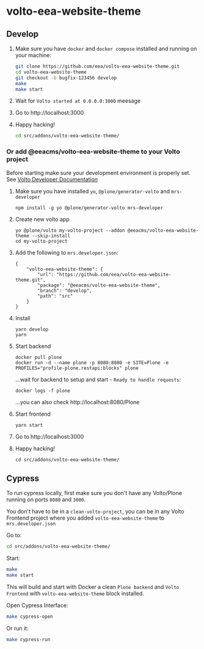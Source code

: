 # volto-eea-website-theme

## Develop

1. Make sure you have `docker` and `docker compose` installed and running on your machine:

    ```Bash
    git clone https://github.com/eea/volto-eea-website-theme.git
    cd volto-eea-website-theme
    git checkout -b bugfix-123456 develop
    make
    make start
    ```

1. Wait for `Volto started at 0.0.0.0:3000` meesage

1. Go to http://localhost:3000

1.  Happy hacking!

    ```Bash
    cd src/addons/volto-eea-website-theme/
    ```

### Or add @eeacms/volto-eea-website-theme to your Volto project

Before starting make sure your development environment is properly set. See [Volto Developer Documentation](https://docs.voltocms.com/getting-started/install/)

1.  Make sure you have installed `yo`, `@plone/generator-volto` and `mrs-developer`

        npm install -g yo @plone/generator-volto mrs-developer

1.  Create new volto app

        yo @plone/volto my-volto-project --addon @eeacms/volto-eea-website-theme --skip-install
        cd my-volto-project

1.  Add the following to `mrs.developer.json`:

        {
            "volto-eea-website-theme": {
                "url": "https://github.com/eea/volto-eea-website-theme.git",
                "package": "@eeacms/volto-eea-website-theme",
                "branch": "develop",
                "path": "src"
            }
        }

1.  Install

        yarn develop
        yarn

1.  Start backend

        docker pull plone
        docker run -d --name plone -p 8080:8080 -e SITE=Plone -e PROFILES="profile-plone.restapi:blocks" plone

    ...wait for backend to setup and start - `Ready to handle requests`:

        docker logs -f plone

    ...you can also check http://localhost:8080/Plone

1.  Start frontend

        yarn start

1.  Go to http://localhost:3000

1.  Happy hacking!

        cd src/addons/volto-eea-website-theme/

## Cypress

To run cypress locally, first make sure you don't have any Volto/Plone running on ports `8080` and `3000`.

You don't have to be in a `clean-volto-project`, you can be in any Volto Frontend
project where you added `volto-eea-website-theme` to `mrs.developer.json`

Go to:

  ```BASH
  cd src/addons/volto-eea-website-theme/
  ```

Start:

  ```Bash
  make
  make start
  ```

This will build and start with Docker a clean `Plone backend` and `Volto Frontend` with `volto-eea-website-theme` block installed.

Open Cypress Interface:

  ```Bash
  make cypress-open
  ```

Or run it:

  ```Bash
  make cypress-run
  ```
